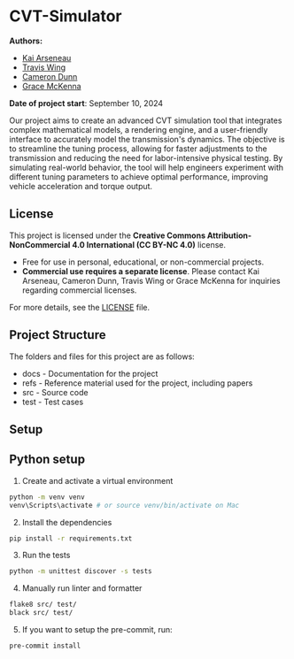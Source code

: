 # CVT-Simulator

**Authors:**
- [Kai Arseneau](https://github.com/gr812b)
- [Travis Wing]()
- [Cameron Dunn]()
- [Grace McKenna]()

**Date of project start**: September 10, 2024

Our project aims to create an advanced CVT simulation tool that integrates complex mathematical models, a rendering engine, and a user-friendly interface to accurately model the transmission's dynamics. The objective is to streamline the tuning process, allowing for faster adjustments to the transmission and reducing the need for labor-intensive physical testing. By simulating real-world behavior, the tool will help engineers experiment with different tuning parameters to achieve optimal performance, improving vehicle acceleration and torque output.

## License

This project is licensed under the **Creative Commons Attribution-NonCommercial 4.0 International (CC BY-NC 4.0)** license.

- Free for use in personal, educational, or non-commercial projects.
- **Commercial use requires a separate license**. Please contact Kai Arseneau, Cameron Dunn, Travis Wing or Grace McKenna for inquiries regarding commercial licenses.

For more details, see the [LICENSE](./LICENSE) file.

## Project Structure
The folders and files for this project are as follows:

- docs - Documentation for the project
- refs - Reference material used for the project, including papers
- src - Source code
- test - Test cases

## Setup

## Python setup

1. Create and activate a virtual environment
```bash
python -m venv venv
venv\Scripts\activate # or source venv/bin/activate on Mac
```
2. Install the dependencies
```bash
pip install -r requirements.txt
```
3. Run the tests
```bash
python -m unittest discover -s tests
```
4. Manually run linter and formatter
```bash
flake8 src/ test/
black src/ test/
```
5. If you want to setup the pre-commit, run:
```bash
pre-commit install
```
